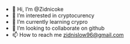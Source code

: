 - 👋 Hi, I’m @Zidnicoke
- 👀 I’m interested in cryptocurency
- 🌱 I’m currently learning crypro
- 💞️ I’m looking to collaborate on github
- 📫 How to reach me zidnislow96@gmail.com

<!---
Zidnicoke/Zidnicoke is a ✨ special ✨ repository because its `README.md` (this file) appears on your GitHub profile.
You can click the Preview link to take a look at your changes.
--->
